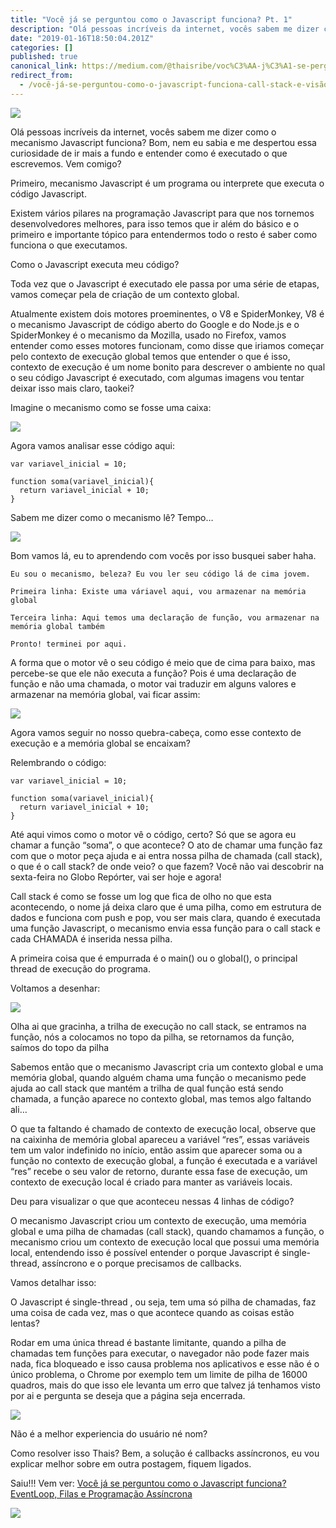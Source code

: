 ```yaml
---
title: "Você já se perguntou como o Javascript funciona? Pt. 1"
description: "Olá pessoas incríveis da internet, vocês sabem me dizer como o mecanismo Javascript funciona? Bom, nem eu sabia e me despertou essa…"
date: "2019-01-16T18:50:04.201Z"
categories: []
published: true
canonical_link: https://medium.com/@thaisribe/voc%C3%AA-j%C3%A1-se-perguntou-como-o-javascript-funciona-call-stack-e-vis%C3%A3o-geral-do-mecanismo-c2b933f04b21
redirect_from:
  - /você-já-se-perguntou-como-o-javascript-funciona-call-stack-e-visão-geral-do-mecanismo-c2b933f04b21
---
```


![](./asset-1.png)

Olá pessoas incríveis da internet, vocês sabem me dizer como o mecanismo Javascript funciona? Bom, nem eu sabia e me despertou essa curiosidade de ir mais a fundo e entender como é executado o que escrevemos. Vem comigo?

Primeiro, mecanismo Javascript é um programa ou interprete que executa o código Javascript.

Existem vários pilares na programação Javascript para que nos tornemos desenvolvedores melhores, para isso temos que ir além do básico e o primeiro e importante tópico para entendermos todo o resto é saber como funciona o que executamos.

Como o Javascript executa meu código?

Toda vez que o Javascript é executado ele passa por uma série de etapas, vamos começar pela de criação de um contexto global.

Atualmente existem dois motores proeminentes, o V8 e SpiderMonkey, V8 é o mecanismo Javascript de código aberto do Google e do Node.js e o SpiderMonkey é o mecanismo da Mozilla, usado no Firefox, vamos entender como esses motores funcionam, como disse que iriamos começar pelo contexto de execução global temos que entender o que é isso, contexto de execução é um nome bonito para descrever o ambiente no qual o seu código Javascript é executado, com algumas imagens vou tentar deixar isso mais claro, taokei?

Imagine o mecanismo como se fosse uma caixa:

![](./asset-2.png)

Agora vamos analisar esse código aqui:

```
var variavel_inicial = 10;

function soma(variavel_inicial){
  return variavel_inicial + 10;
}
```

Sabem me dizer como o mecanismo lê? Tempo…

![](./asset-3.jpeg)

Bom vamos lá, eu to aprendendo com vocês por isso busquei saber haha.

```
Eu sou o mecanismo, beleza? Eu vou ler seu código lá de cima jovem.

Primeira linha: Existe uma váriavel aqui, vou armazenar na memória global

Terceira linha: Aqui temos uma declaração de função, vou armazenar na memória global também

Pronto! terminei por aqui.
```

A forma que o motor vê o seu código é meio que de cima para baixo, mas percebe-se que ele não executa a função? Pois é uma declaração de função e não uma chamada, o motor vai traduzir em alguns valores e armazenar na memória global, vai ficar assim:

![](./asset-4.png)

Agora vamos seguir no nosso quebra-cabeça, como esse contexto de execução e a memória global se encaixam?

Relembrando o código:

```
var variavel_inicial = 10;

function soma(variavel_inicial){
  return variavel_inicial + 10;
}
```

Até aqui vimos como o motor vê o código, certo? Só que se agora eu chamar a função “soma”, o que acontece? O ato de chamar uma função faz com que o motor peça ajuda e ai entra nossa pilha de chamada (call stack), o que é o call stack? de onde veio? o que fazem? Você não vai descobrir na sexta-feira no Globo Repórter, vai ser hoje e agora!

Call stack é como se fosse um log que fica de olho no que esta acontecendo, o nome já deixa claro que é uma pilha, como em estrutura de dados e funciona com push e pop, vou ser mais clara, quando é executada uma função Javascript, o mecanismo envia essa função para o call stack e cada CHAMADA é inserida nessa pilha.

A primeira coisa que é empurrada é o main() ou o global(), o principal thread de execução do programa.

Voltamos a desenhar:

![](./asset-5.png)

Olha ai que gracinha, a trilha de execução no call stack, se entramos na função, nós a colocamos no topo da pilha, se retornamos da função, saímos do topo da pilha

Sabemos então que o mecanismo Javascript cria um contexto global e uma memória global, quando alguém chama uma função o mecanismo pede ajuda ao call stack que mantém a trilha de qual função está sendo chamada, a função aparece no contexto global, mas temos algo faltando ali…

O que ta faltando é chamado de contexto de execução local, observe que na caixinha de memória global apareceu a variável “res”, essas variáveis tem um valor indefinido no início, então assim que aparecer soma ou a função no contexto de execução global, a função é executada e a variável “res” recebe o seu valor de retorno, durante essa fase de execução, um contexto de execução local é criado para manter as variáveis locais.

Deu para visualizar o que que aconteceu nessas 4 linhas de código?

O mecanismo Javascript criou um contexto de execução, uma memória global e uma pilha de chamadas (call stack), quando chamamos a função, o mecanismo criou um contexto de execução local que possui uma memória local, entendendo isso é possível entender o porque Javascript é single-thread, assíncrono e o porque precisamos de callbacks.

Vamos detalhar isso:

O Javascript é single-thread , ou seja, tem uma só pilha de chamadas, faz uma coisa de cada vez, mas o que acontece quando as coisas estão lentas?

Rodar em uma única thread é bastante limitante, quando a pilha de chamadas tem funções para executar, o navegador não pode fazer mais nada, fica bloqueado e isso causa problema nos aplicativos e esse não é o único problema, o Chrome por exemplo tem um limite de pilha de 16000 quadros, mais do que isso ele levanta um erro que talvez já tenhamos visto por ai e pergunta se deseja que a página seja encerrada.

![](./asset-6.jpeg)

Não é a melhor experiencia do usuário né nom?

Como resolver isso Thais? Bem, a solução é callbacks assíncronos, eu vou explicar melhor sobre em outra postagem, fiquem ligados.

Saiu!!! Vem ver: [Você já se perguntou como o Javascript funciona? EventLoop, Filas e Programação Assíncrona](https://medium.com/pequenos-passos-de-m%C3%A3os-dadas-comigo/voc%C3%AA-j%C3%A1-se-perguntou-como-o-javascript-funciona-eventloop-filas-e-programa%C3%A7%C3%A3o-ass%C3%ADncrona-66aaf4552752)

![](./asset-7.png)
